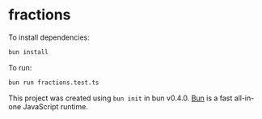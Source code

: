 # fractions

To install dependencies:

```bash
bun install
```

To run:

```bash
bun run fractions.test.ts
```

This project was created using `bun init` in bun v0.4.0. [Bun](https://bun.sh) is a fast all-in-one JavaScript runtime.
